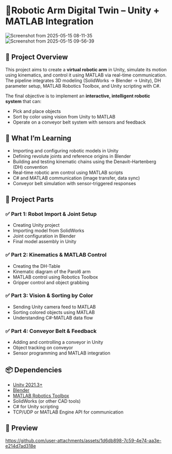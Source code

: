 # 🤖Robotic Arm Digital Twin – Unity + MATLAB Integration
![Screenshot from 2025-05-15 08-11-35](https://github.com/user-attachments/assets/0809f81f-b657-4d42-a62b-8ef46266b34d)
![Screenshot from 2025-05-15 09-56-39](https://github.com/user-attachments/assets/e45630cf-d402-49fd-b039-a4563805e3ed)


## 🚀 Project Overview

This project aims to create a **virtual robotic arm** in Unity, simulate its motion using kinematics, and control it using MATLAB via real-time communication. The pipeline integrates 3D modeling (SolidWorks → Blender → Unity), DH parameter setup, MATLAB Robotics Toolbox, and Unity scripting with C#.

The final objective is to implement an **interactive, intelligent robotic system** that can:
- Pick and place objects
- Sort by color using vision from Unity to MATLAB
- Operate on a conveyor belt system with sensors and feedback

## 🎯 What I’m Learning

- Importing and configuring robotic models in Unity
- Defining revolute joints and reference origins in Blender
- Building and testing kinematic chains using the Denavit–Hartenberg (DH) convention
- Real-time robotic arm control using MATLAB scripts
- C# and MATLAB communication (image transfer, data sync)
- Conveyor belt simulation with sensor-triggered responses

## 🧩 Project Parts

### ✅ Part 1: Robot Import & Joint Setup
- Creating Unity project
- Importing model from SolidWorks
- Joint configuration in Blender
- Final model assembly in Unity

### ✅ Part 2: Kinematics & MATLAB Control
- Creating the DH-Table
- Kinematic diagram of the Parol6 arm
- MATLAB control using Robotics Toolbox
- Gripper control and object grabbing

### ✅ Part 3: Vision & Sorting by Color
- Sending Unity camera feed to MATLAB
- Sorting colored objects using MATLAB
- Understanding C#-MATLAB data flow

### ✅ Part 4: Conveyor Belt & Feedback
- Adding and controlling a conveyor in Unity
- Object tracking on conveyor
- Sensor programming and MATLAB integration

## 📦 Dependencies

- [Unity 2021.3+](https://unity.com/)
- [Blender](https://www.blender.org/)
- [MATLAB Robotics Toolbox](https://petercorke.com/toolboxes/robotics-toolbox/)
- SolidWorks (or other CAD tools)
- C# for Unity scripting
- TCP/UDP or MATLAB Engine API for communication

## 📸 Preview



https://github.com/user-attachments/assets/1d6db898-7c59-4e74-aa3e-e214d7ad318e





